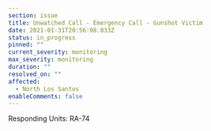 ```yaml
---
section: issue
title: Unwatched Call - Emergency Call - Gunshot Victim
date: 2021-01-31T20:56:08.033Z
status: in_progress
pinned: ""
current_severity: monitoring
max_severity: monitoring
duration: ""
resolved_on: ""
affected:
  - North Los Santos
enableComments: false
---
```

Responding Units: RA-74